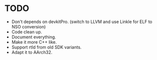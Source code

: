# TODO

- Don't depends on devkitPro. (switch to LLVM and use Linkle for ELF to NSO conversion)
- Code clean up.
- Document everything.
- Make it more C++ like.
- Support rtld from old SDK variants.
- Adapt it to AArch32.
